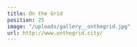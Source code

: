 ```yaml
---
title: On the Grid
position: 25
image: "/uploads/gallery__onthegrid.jpg"
url: http://www.onthegrid.city/
---
```


